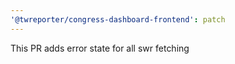 ```yaml
---
'@twreporter/congress-dashboard-frontend': patch
---
```


This PR adds error state for all swr fetching
